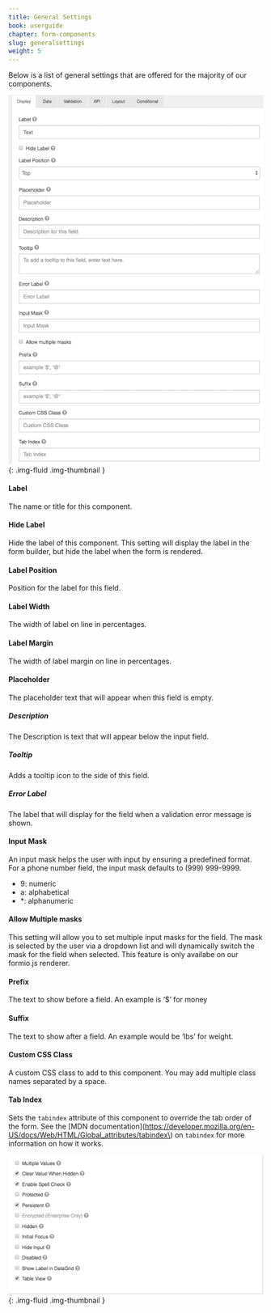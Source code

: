 ```yaml
---
title: General Settings
book: userguide
chapter: form-components
slug: generalsettings
weight: 5
---
```

Below is a list of general settings that are offered for the majority of our components. 

![](/assets/img/general/general1.png){: .img-fluid .img-thumbnail }

#### Label

The name or title for this component.


#### Hide Label

Hide the label of this component. This setting will display the label in the form builder, but hide the label when the form is rendered.

#### Label Position

Position for the label for this field.

#### Label Width

The width of label on line in percentages.

#### Label Margin 

The width of label margin on line in percentages.

#### Placeholder

The placeholder text that will appear when this field is empty.

##### Description

The Description is text that will appear below the input field.

##### Tooltip 

Adds a tooltip icon to the side of this field.

##### Error Label

The label that will display for the field when a validation error message is shown.

#### Input Mask

An input mask helps the user with input by ensuring a predefined format. For a phone number field, the input mask defaults to (999) 999-9999.

- 9: numeric
- a: alphabetical
- *: alphanumeric

#### Allow Multiple masks

This setting will allow you to set multiple input masks for the field. The mask is selected by the user via a dropdown list and will dynamically switch the mask for the field when selected. This feature is only availabe on our formio.js renderer.

#### Prefix 

The text to show before a field. An example is ‘$’ for money

#### Suffix 

The text to show after a field. An example would be ‘lbs’ for weight.

#### Custom CSS Class

A custom CSS class to add to this component. You may add multiple class names separated by a space.

#### Tab Index

Sets the `tabindex` attribute of this component to override the tab order of the form. See the [MDN documentation](https://developer.mozilla.org/en-US/docs/Web/HTML/Global_attributes/tabindex\) on `tabindex` for more information on how it works.

![](/assets/img/general/general2.png){: .img-fluid .img-thumbnail }
